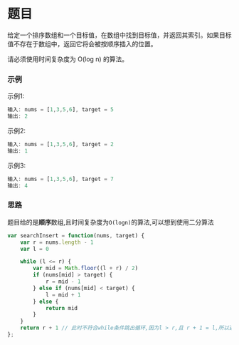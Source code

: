 # 题目
给定一个排序数组和一个目标值，在数组中找到目标值，并返回其索引。如果目标值不存在于数组中，返回它将会被按顺序插入的位置。

请必须使用时间复杂度为 O(log n) 的算法。

### 示例
示例1:
```js
输入: nums = [1,3,5,6], target = 5
输出: 2
```
示例2:
```js
输入: nums = [1,3,5,6], target = 2
输出: 1
```

示例3:
```js
输入: nums = [1,3,5,6], target = 7
输出: 4
```

### 思路
  题目给的是**顺序**数组,且时间复杂度为`O(logn)`的算法,可以想到使用二分算法
```js
var searchInsert = function(nums, target) {
    var r = nums.length - 1
    var l = 0

    while (l <= r) {
        var mid = Math.floor((l + r) / 2)
        if (nums[mid] > target) {
            r = mid - 1
        } else if (nums[mid] < target) {
            l = mid + 1
        } else {
            return mid
        }
    }
    return r + 1 // 此时不符合while条件跳出循环,因为l > r,且 r + 1 = l,所以返回l也是可以的
};
```
